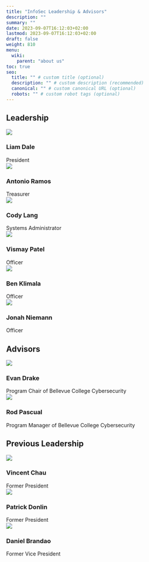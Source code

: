 ```yaml
---
title: "InfoSec Leadership & Advisors"
description: ""
summary: ""
date: 2023-09-07T16:12:03+02:00
lastmod: 2023-09-07T16:12:03+02:00
draft: false
weight: 810
menu:
  wiki:
    parent: "about us"
toc: true
seo:
  title: "" # custom title (optional)
  description: "" # custom description (recommended)
  canonical: "" # custom canonical URL (optional)
  robots: "" # custom robot tags (optional)
---
```

## Leadership

<div>
 <div class="row" style="--bs-gutter-x: 15px;">
  <div class="col-md-4">
   <div class="our-team">
    <div class="pic">
     <img src="/images/people/liam.png">
    </div>
    <h3 class="title">Liam Dale</h3>
    <span class="role">President</span>
   </div>
  </div>
  <div class="col-md-4">
   <div class="our-team">
    <div class="pic">
     <img src="/images/people/antonio.png">
    </div>
    <h3 class="title">Antonio Ramos</h3>
    <span class="role">Treasurer</span>
   </div>
  </div>
  <div class="col-md-4">
   <div class="our-team">
    <div class="pic">
     <img src="/images/people/cody.png">
    </div>
    <h3 class="title">Cody Lang</h3>
    <span class="role">Systems Administrator</span>
   </div>
  </div>
  <div class="col-md-4">
   <div class="our-team">
    <div class="pic">
     <img src="/images/people/vismay.png">
    </div>
    <h3 class="title">Vismay Patel</h3>
    <span class="role">Officer</span>
   </div>
  </div>
  <div class="col-md-4">
   <div class="our-team">
    <div class="pic">
     <img src="/images/people/ben.png">
    </div>
    <h3 class="title">Ben Klimala</h3>
    <span class="role">Officer</span>
   </div>
  </div>
  <div class="col-md-4">
   <div class="our-team">
    <div class="pic">
     <img src="/images/people/jonah.png">
    </div>
    <h3 class="title">Jonah Niemann</h3>
    <span class="role">Officer</span>
   </div>
  </div>
  <!-- <div class="col-md-4">
   <div class="our-team">
    <div class="pic">
     <img src="/images/people/evelyn.png">
    </div>
    <h3 class="title">Evelyn Montes-Sobal</h3>
    <span class="role">Web Admin</span>
   </div>
  </div>
  <div class="col-md-4">
   <div class="our-team">
    <div class="pic">
     <img src="/images/people/braeden.png">
    </div>
    <h3 class="title">Braeden Nett</h3>
    <span class="role">Secretary</span>
   </div>
  </div>
</div> -->

## Advisors

<div>
 <div class="row" style="--bs-gutter-x: 15px;">
  <div class="col-md-4">
   <div class="our-team">
    <div class="pic">
     <img src="/images/people/evan.png">
    </div>
    <h3 class="title">Evan Drake</h3>
    <span class="role">Program Chair of Bellevue College Cybersecurity</span>
   </div>
  </div>
  <div class="col-md-4">
   <div class="our-team">
    <div class="pic">
     <img src="/images/people/rod.png">
    </div>
    <h3 class="title">Rod Pascual</h3>
    <span class="role">Program Manager of Bellevue College Cybersecurity</span>
   </div>
  </div>
 </div>
</div>

## Previous Leadership

<div>
 <div class="row" style="--bs-gutter-x: 15px;">
  <div class="col-md-4">
   <div class="our-team">
    <div class="pic">
     <img src="/images/people/vincent.png">
    </div>
    <h3 class="title">Vincent Chau</h3>
    <span class="role">Former President</span>
   </div>
  </div>
  <div class="col-md-4">
   <div class="our-team">
    <div class="pic">
     <img src="/images/people/patrick.png">
    </div>
    <h3 class="title">Patrick Donlin</h3>
    <span class="role">Former President</span>
   </div>
  </div>
  <div class="col-md-4">
    <div class="our-team">
    <div class="pic">
      <img src="/images/people/daniel.png">
    </div>
    <h3 class="title">Daniel Brandao</h3>
    <span class="role">Former Vice President</span>
    </div>
  </div>
 </div>
</div>
